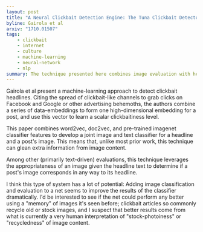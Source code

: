 ```yaml
---
layout: post
title: "A Neural Clickbait Detection Engine: The Tuna Clickbait Detector at the Clickbait Challenge 2017"
byline: Gairola et al
arxiv: "1710.01507"
tags:
    - clickbait
    - internet
    - culture
    - machine-learning
    - neural-network
    - nlp
summary: The technique presented here combines image evaluation with headline evaluation to determine if a post contains clickbait or not.
---
```


Gairola et al present a machine-learning approach to detect clickbait headlines. Citing the spread of clickbait-like channels to grab clicks on Facebook and Google or other advertising behemoths, the authors combine a series of data-embeddings to form one high-dimensional embedding for a post, and use this vector to learn a scalar clickbaitiness level.

This paper combines word2vec, doc2vec, and pre-trained imagenet classifier features to develop a joint image and text classifier for a headline and a post's image. This means that, unlike most prior work, this technique can glean extra information from image content.

Among other (primarily text-driven) evaluations, this technique leverages the appropriateness of an image given the headline text to determine if a post's image corresponds in any way to its headline.

I think this type of system has a lot of potential: Adding image classification and evaluation to a net seems to improve the results of the classifier dramatically. I'd be interested to see if the net could perform any better using a "memory" of images it's seen before; clickbait articles so commonly recycle old or stock images, and I suspect that better results come from what is currently a very human interpretation of "stock-photoiness" or "recycledness" of image content.
